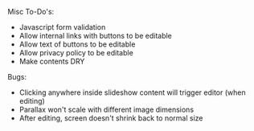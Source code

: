 Misc To-Do's:
- Javascript form validation
- Allow internal links with buttons to be editable
- Allow text of buttons to be editable
- Allow privacy policy to be editable
- Make contents DRY

Bugs:
- Clicking anywhere inside slideshow content will trigger editor (when editing)
- Parallax won't scale with different image dimensions
- After editing, screen doesn't shrink back to normal size
